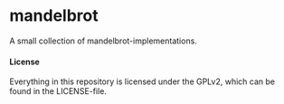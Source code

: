 mandelbrot
==========

A small collection of mandelbrot-implementations.

#### License ####

Everything in this repository is licensed under the GPLv2, which can be found in the LICENSE-file.
